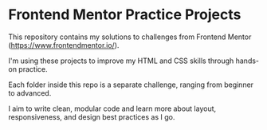 # Frontend Mentor Practice Projects


This repository contains my solutions to challenges from Frontend Mentor (https://www.frontendmentor.io/).  

I'm using these projects to improve my HTML and CSS skills through hands-on practice.

Each folder inside this repo is a separate challenge, ranging from beginner to advanced.  

I aim to write clean, modular code and learn more about layout, responsiveness, and design best practices as I go.
